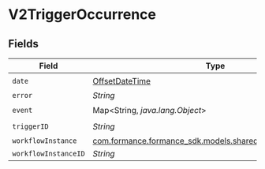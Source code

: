 # V2TriggerOccurrence


## Fields

| Field                                                                                                   | Type                                                                                                    | Required                                                                                                | Description                                                                                             |
| ------------------------------------------------------------------------------------------------------- | ------------------------------------------------------------------------------------------------------- | ------------------------------------------------------------------------------------------------------- | ------------------------------------------------------------------------------------------------------- |
| `date`                                                                                                  | [OffsetDateTime](https://docs.oracle.com/javase/8/docs/api/java/time/OffsetDateTime.html)               | :heavy_check_mark:                                                                                      | N/A                                                                                                     |
| `error`                                                                                                 | *String*                                                                                                | :heavy_minus_sign:                                                                                      | N/A                                                                                                     |
| `event`                                                                                                 | Map<String, *java.lang.Object*>                                                                         | :heavy_check_mark:                                                                                      | N/A                                                                                                     |
| `triggerID`                                                                                             | *String*                                                                                                | :heavy_check_mark:                                                                                      | N/A                                                                                                     |
| `workflowInstance`                                                                                      | [com.formance.formance_sdk.models.shared.V2WorkflowInstance](../../models/shared/V2WorkflowInstance.md) | :heavy_minus_sign:                                                                                      | N/A                                                                                                     |
| `workflowInstanceID`                                                                                    | *String*                                                                                                | :heavy_minus_sign:                                                                                      | N/A                                                                                                     |